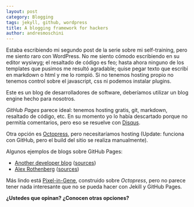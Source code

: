 ```yaml
---
layout: post
category: Blogging
tags: jekyll, github, wordpress
title: A blogging framework for hackers
author: andresmoschini
---
```


Estaba escribiendo mi segundo post de la serie sobre mi self-training, pero me siento raro con WordPress. No me siento cómodo escribiendo en su editor wysiwyg; el resaltado de código es feo; hasta ahora ninguno de los templates que pusimos me resultó agradable; quise pegar texto que escribí en markdown o html y me lo rompió. Si no tenemos hosting propio no tenemos control sobre el javascript, css ni podemos instalar plugins.

Este es un blog de desarrolladores de software, deberíamos utilizar un blog engine hecho para nosotros.


_GitHub Pages_ parece ideal: tenemos hosting gratis, git, markdown, resaltado de código, etc. En su momento yo lo había descartado porque no permitía comentarios, pero eso se resuelve con [Disqus](http://disqus.com/).

Otra opción es [Octopress](http://octopress.org/), pero necesitaríamos hosting (Update: funciona con GitHub, pero el build del sitio se realiza manualmente).

Algunos ejemplos de blogs sobre GitHub Pages:

* [Another developer blog](http://erjjones.github.com/blog/How-I-built-my-blog-in-one-day/) ([sources](https://github.com/erjjones/erjjones.github.com/blob/master/_posts/2012-03-08-How-I-built-my-blog-in-one-day.markdown))
* [Alex Rothenberg](http://www.alexrothenberg.com/2011/01/27/moved-blog-to-jekyll-and-github-pages.html) ([sources](https://github.com/alexrothenberg/alexrothenberg.github.com/blob/master/_posts/2011-01-27-moved-blog-to-jekyll-and-github-pages.md))

Más lindo está [Pixel-in-Gene](http://blog.pixelingene.com/2011/09/switching-to-the-octopress-blogging-engine/), construido sobre _Octopress_, pero no parece tener nada interesante que no se pueda hacer con Jekill y GitHub Pages.

**¿Ustedes que opinan? ¿Conocen otras opciones?**
